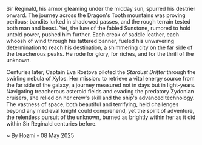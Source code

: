 
Sir Reginald, his armor gleaming under the midday sun, spurred his destrier onward.  The journey across the Dragon's Tooth mountains was proving perilous; bandits lurked in shadowed passes, and the rough terrain tested both man and beast.  Yet, the lure of the fabled Sunstone, rumored to hold untold power, pushed him further.  Each creak of saddle leather, each whoosh of wind through his tattered banner, fueled his unwavering determination to reach his destination, a shimmering city on the far side of the treacherous peaks.  He rode for glory, for riches, and for the thrill of the unknown.

Centuries later, Captain Eva Rostova piloted the *Stardust Drifter* through the swirling nebula of Xylos.  Her mission: to retrieve a vital energy source from the far side of the galaxy, a journey measured not in days but in light-years.  Navigating treacherous asteroid fields and evading the predatory Zydonian cruisers, she relied on her crew's skill and the ship's advanced technology.  The vastness of space, both beautiful and terrifying, held challenges beyond any medieval knight could comprehend, yet the spirit of adventure, the relentless pursuit of the unknown, burned as brightly within her as it did within Sir Reginald centuries before.

~ By Hozmi - 08 May 2025
